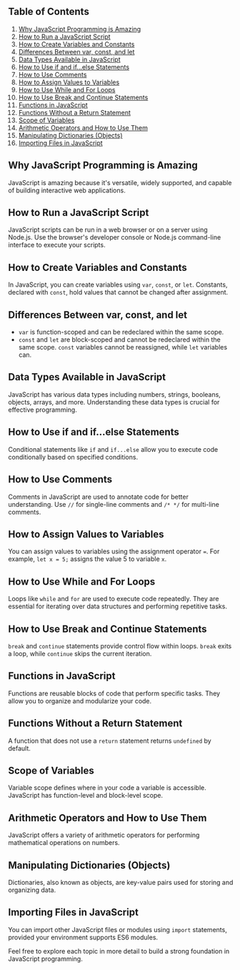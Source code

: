 ## Table of Contents

1. [Why JavaScript Programming is Amazing](#why-javascript-programming-is-amazing)
2. [How to Run a JavaScript Script](#how-to-run-a-javascript-script)
3. [How to Create Variables and Constants](#how-to-create-variables-and-constants)
4. [Differences Between var, const, and let](#differences-between-var-const-and-let)
5. [Data Types Available in JavaScript](#data-types-available-in-javascript)
6. [How to Use if and if...else Statements](#how-to-use-if-and-if-else-statements)
7. [How to Use Comments](#how-to-use-comments)
8. [How to Assign Values to Variables](#how-to-assign-values-to-variables)
9. [How to Use While and For Loops](#how-to-use-while-and-for-loops)
10. [How to Use Break and Continue Statements](#how-to-use-break-and-continue-statements)
11. [Functions in JavaScript](#functions-in-javascript)
12. [Functions Without a Return Statement](#functions-without-a-return-statement)
13. [Scope of Variables](#scope-of-variables)
14. [Arithmetic Operators and How to Use Them](#arithmetic-operators-and-how-to-use-them)
15. [Manipulating Dictionaries (Objects)](#manipulating-dictionaries-objects)
16. [Importing Files in JavaScript](#importing-files-in-javascript)

## Why JavaScript Programming is Amazing

JavaScript is amazing because it's versatile, widely supported, and capable of building interactive web applications.

## How to Run a JavaScript Script

JavaScript scripts can be run in a web browser or on a server using Node.js. Use the browser's developer console or Node.js command-line interface to execute your scripts.

## How to Create Variables and Constants

In JavaScript, you can create variables using `var`, `const`, or `let`. Constants, declared with `const`, hold values that cannot be changed after assignment.

## Differences Between var, const, and let

- `var` is function-scoped and can be redeclared within the same scope.
- `const` and `let` are block-scoped and cannot be redeclared within the same scope. `const` variables cannot be reassigned, while `let` variables can.

## Data Types Available in JavaScript

JavaScript has various data types including numbers, strings, booleans, objects, arrays, and more. Understanding these data types is crucial for effective programming.

## How to Use if and if...else Statements

Conditional statements like `if` and `if...else` allow you to execute code conditionally based on specified conditions.

## How to Use Comments

Comments in JavaScript are used to annotate code for better understanding. Use `//` for single-line comments and `/* */` for multi-line comments.

## How to Assign Values to Variables

You can assign values to variables using the assignment operator `=`. For example, `let x = 5;` assigns the value 5 to variable `x`.

## How to Use While and For Loops

Loops like `while` and `for` are used to execute code repeatedly. They are essential for iterating over data structures and performing repetitive tasks.

## How to Use Break and Continue Statements

`break` and `continue` statements provide control flow within loops. `break` exits a loop, while `continue` skips the current iteration.

## Functions in JavaScript

Functions are reusable blocks of code that perform specific tasks. They allow you to organize and modularize your code.

## Functions Without a Return Statement

A function that does not use a `return` statement returns `undefined` by default.

## Scope of Variables

Variable scope defines where in your code a variable is accessible. JavaScript has function-level and block-level scope.

## Arithmetic Operators and How to Use Them

JavaScript offers a variety of arithmetic operators for performing mathematical operations on numbers.

## Manipulating Dictionaries (Objects)

Dictionaries, also known as objects, are key-value pairs used for storing and organizing data.

## Importing Files in JavaScript

You can import other JavaScript files or modules using `import` statements, provided your environment supports ES6 modules.

Feel free to explore each topic in more detail to build a strong foundation in JavaScript programming.
